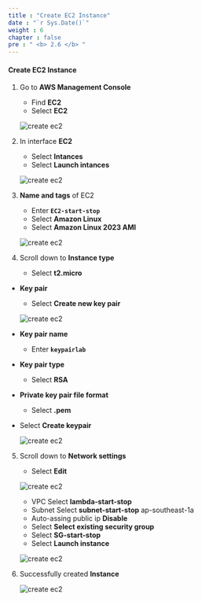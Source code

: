 ```yaml
---
title : "Create EC2 Instance"
date : "`r Sys.Date()`"
weight : 6
chapter : false
pre : " <b> 2.6 </b> "
---
```


#### Create EC2 Instance

1. Go to **AWS Management Console**

   - Find **EC2**
   - Select **EC2**

    ![create ec2](/aws-fcj-workshop01/images/2-createVPC/6CreateEC2/0001.png?width=90pc)


2. In interface **EC2**

   - Select **Intances**
   - Select **Launch intances**

    ![create ec2](/aws-fcj-workshop01/images/2-createVPC/6CreateEC2/0002.png?width=90pc)

3. **Name and tags** of EC2 
   - Enter **```EC2-start-stop```**
   - Select **Amazon Linux**
   - Select **Amazon Linux 2023 AMI**

    ![create ec2](/aws-fcj-workshop01/images/2-createVPC/6CreateEC2/0003.png?width=90pc)

4. Scroll down to **Instance type**

   - Select **t2.micro**

- **Key pair**

   - Select **Create new key pair**

    ![create ec2](/aws-fcj-workshop01/images/2-createVPC/6CreateEC2/0004.png?width=90pc)

 - **Key pair name**
   - Enter **```keypairlab```**
 - **Key pair type**
   - Select **RSA**
 - **Private key pair file format**
   - Select **.pem**
- Select **Create keypair**
  
    ![create ec2](/aws-fcj-workshop01/images/2-createVPC/6CreateEC2/0005.png?width=90pc)

5. Scroll down to **Network settings**
   - Select **Edit**
  
    ![create ec2](/aws-fcj-workshop01/images/2-createVPC/6CreateEC2/0006.png?width=90pc)

   - VPC Select **lambda-start-stop**
   - Subnet Select **subnet-start-stop** ap-southeast-1a
   - Auto-assing public ip **Disable**
   - Select **Select existing security group**
   - Select **SG-start-stop**
   - Select **Launch instance**
  
    ![create ec2](/aws-fcj-workshop01/images/2-createVPC/6CreateEC2/0007.png?width=90pc)

6. Successfully created **Instance**

    ![create ec2](/aws-fcj-workshop01/images/2-createVPC/6CreateEC2/0008.png?width=90pc)
